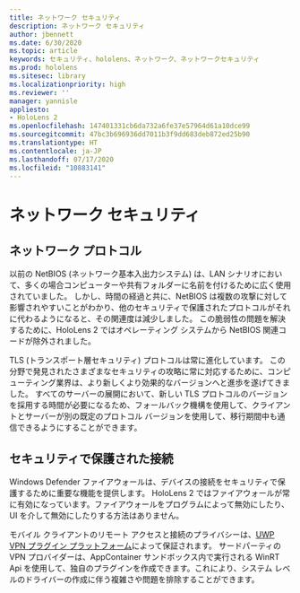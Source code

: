 ```yaml
---
title: ネットワーク セキュリティ
description: ネットワーク セキュリティ
author: jbennett
ms.date: 6/30/2020
ms.topic: article
keywords: セキュリティ、hololens、ネットワーク、ネットワークセキュリティ
ms.prod: hololens
ms.sitesec: library
ms.localizationpriority: high
ms.reviewer: ''
manager: yannisle
appliesto:
- HoloLens 2
ms.openlocfilehash: 147401331cb6da732a6fe37e57964d61a10dce99
ms.sourcegitcommit: 47bc3b696936dd7011b3f9dd683deb872ed25b90
ms.translationtype: HT
ms.contentlocale: ja-JP
ms.lasthandoff: 07/17/2020
ms.locfileid: "10883141"
---
```

# ネットワーク セキュリティ

## ネットワーク プロトコル

以前の NetBIOS (ネットワーク基本入出力システム) は、LAN シナリオにおいて、多くの場合コンピューターや共有フォルダーに名前を付けるために広く使用されていました。 しかし、時間の経過と共に、NetBIOS は複数の攻撃に対して影響されやすいことがわかり、他のセキュリティで保護されたプロトコルがそれに代わるようになると、その関連度は減少しました。 この脆弱性の問題を解決するために、HoloLens 2 ではオペレーティング システムから NetBIOS 関連コードが除外されました。

TLS (トランスポート層セキュリティ) プロトコルは常に進化しています。 この分野で発見されたさまざまなセキュリティの攻略に常に対応するために、コンピューティング業界は、より新しくより効果的なバージョンへと進歩を遂げてきました。 すべてのサーバーの展開において、新しい TLS プロトコルのバージョンを採用する時間が必要になるため、フォールバック機構を使用して、クライアントとサーバーが別の既定のプロトコル バージョンを使用して、移行期間中も通信できるようにすることができます。

## セキュリティで保護された接続 

Windows Defender ファイアウォールは、デバイスの接続をセキュリティで保護するために重要な機能を提供します。 HoloLens 2 ではファイアウォールが常に有効になっています。ファイアウォールをプログラムによって無効にしたり、UI を介して無効にしたりする方法はありません。

モバイル クライアントのリモート アクセスと接続のプライバシーは、[UWP VPN プラグイン プラットフォーム](https://docs.microsoft.com/uwp/api/Windows.Networking.Vpn?view=winrt-19041)によって保証されます。 サードパーティの VPN プロバイダーは、AppContainer サンドボックス内で実行される WinRT Api を使用して、独自のプラグインを作成できます。これにより、システム レベルのドライバーの作成に伴う複雑さや問題を排除することができます。
